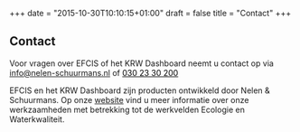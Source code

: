 +++
date = "2015-10-30T10:10:15+01:00"
draft = false
title = "Contact"
+++

Contact
-------

Voor vragen over EFCIS of het KRW Dashboard neemt u contact op via <a href="mailto:info@nelen-schuurmans.nl" style="color:#000;">info@nelen-schuurmans.nl</a> of <a href="tel:+31302330200" style="color:#000;">030 23 30 200</a></p>
EFCIS en het KRW Dashboard zijn producten ontwikkeld door Nelen & Schuurmans. Op onze <a href="http://www.nelen-schuurmans.nl" target="_blank">website</a> vind u meer informatie over onze werkzaamheden met betrekking tot de werkvelden Ecologie en Waterkwaliteit. 